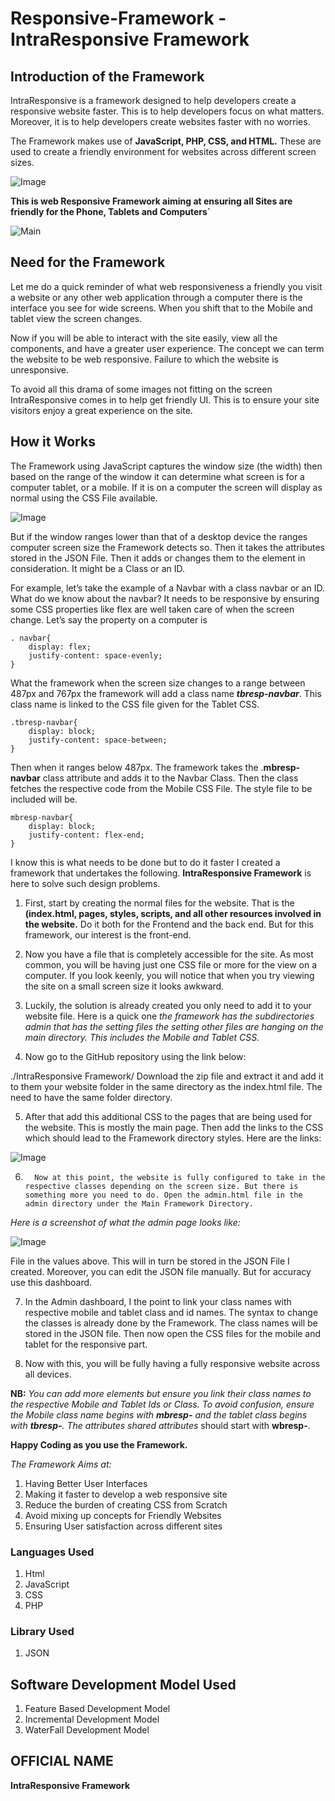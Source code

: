 # Responsive-Framework - IntraResponsive Framework

## Introduction of the Framework

IntraResponsive is a framework designed to help developers create a responsive website faster. This is to help developers focus on what matters. Moreover, it is to help developers create websites faster with no worries. 

The Framework makes use of **JavaScript, PHP, CSS, and HTML.** These are used to create a friendly environment for websites across different screen sizes.

![Image](/assets/Logo.png)

**This is web Responsive Framework aiming at ensuring all Sites are friendly for the Phone, Tablets and Computers`**

![Main](https://miro.medium.com/max/1008/1*b7y9iLMTD0drlC3Eh6E31A.png)

## Need for the Framework


Let me do a quick reminder of what web responsiveness a friendly you visit a website or any other web application through a computer there is the interface you see for wide screens. When you shift that to the Mobile and tablet view the screen changes.

Now if you will be able to interact with the site easily, view all the components, and have a greater user experience. The concept we can term the website to be web responsive.  Failure to which the website is unresponsive. 

To avoid all this drama of some images not fitting on the screen IntraResponsive comes in to help get friendly UI. This is to ensure your site visitors enjoy a great experience on the site. 

## How it Works

The Framework using JavaScript captures the window size (the width) then based on the range of the window it can determine what screen is for a computer tablet, or a mobile. If it is on a computer the screen will display as normal using the CSS File available.

![Image](/assets/Responsive_Design.png)

But if the window ranges lower than that of a desktop device the ranges computer screen size the Framework detects so. Then it takes the attributes stored in the JSON File. Then it adds or changes them to the element in consideration. It might be a Class or an ID.

For example, let’s take the example of a Navbar with a class navbar or an ID. What do we know about the navbar? It needs to be responsive by ensuring some CSS properties like flex are well taken care of when the screen change. Let’s say the property on a computer is 

```
. navbar{
  	display: flex;
	justify-content: space-evenly;
}
```

What the framework when the screen size changes to a range between 487px and 767px the framework will add a class name _**tbresp-navbar**_. This class name is linked to the CSS file given for the Tablet CSS. 

```
.tbresp-navbar{
  	display: block;
	justify-content: space-between;
}
```

Then when it ranges below 487px. The framework takes the .**mbresp-navbar** class attribute and adds it to the Navbar Class. Then the class fetches the respective code from the Mobile CSS File. The style file to be included will be.

```
mbresp-navbar{
  	display: block;
	justify-content: flex-end;
}
```

I know this is what needs to be done but to do it faster I created a framework that undertakes the following. **IntraResponsive Framework** is here to solve such design problems. 
1. First, start by creating the normal files for the website. That is the **(index.html, pages, styles, scripts, and all other resources involved in the website.** Do it both for the Frontend and the back end. But for this framework, our interest is the front-end. 

2.	Now you have a file that is completely accessible for the site. As most common, you will be having just one CSS file or more for the view on a computer. If you look keenly, you will notice that when you try viewing the site on a small screen size it looks awkward.

3.	Luckily, the solution is already created you only need to add it to your website file. Here is a quick one *the framework has the subdirectories admin that has the setting files the setting other files are hanging on the main directory. This includes the Mobile and Tablet CSS.*

4.	Now go to the GitHub repository using the link below:

./IntraResponsive Framework/
Download the zip file and extract it and add it to them your website folder in the same directory as the index.html file. The need to have the same folder directory.

5.	After that add this additional CSS to the pages that are being used for the website. This is mostly the main page. Then add the links to the CSS which should lead to the Framework directory styles. Here are the links:

![Image](/assets/Linking_Styles.png)

6.       Now at this point, the website is fully configured to take in the respective classes depending on the screen size. But there is something more you need to do. Open the admin.html file in the admin directory under the Main Framework Directory.

*Here is a screenshot of what the admin page looks like:*

![Image](/assets/the_admin_screenshot.png)

File in the values above. This will in turn be stored in the JSON File I created. Moreover, you can edit the JSON file manually. But for accuracy use this dashboard.

7.	In the Admin dashboard, I the point to link your class names with respective mobile and tablet class and id names. The syntax to change the classes is already done by the Framework. The class names will be stored in the JSON file. Then now open the CSS files for the mobile and tablet for the responsive part.

8.	Now with this, you will be fully having a fully responsive website across all devices. 

**NB:** *You can add more elements but ensure you link their class names to the respective Mobile and Tablet Ids or Class. To avoid confusion, ensure the Mobile class name begins with **mbresp-** and the tablet class begins with **tbresp-**. The attributes shared attributes* should start with **wbresp-**.

**Happy Coding as you use the Framework.**


_The Framework Aims at:_

1. Having Better User Interfaces
2. Making it faster to develop a web responsive site
3. Reduce the burden of creating CSS from Scratch
4. Avoid mixing up concepts for Friendly Websites
5. Ensuring User satisfaction across different sites

### Languages Used
1. Html
2. JavaScript
3. CSS
5. PHP

### Library Used
1. JSON

## Software Development Model Used
1. Feature Based Development Model
2. Incremental Development Model
3. WaterFall Development Model

## OFFICIAL NAME

**IntraResponsive Framework**

